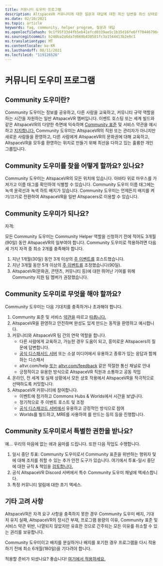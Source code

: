 ```yaml
---
title: 커뮤니티 도우미 프로그램
description: AltspaceVR 커뮤니티에 대한 질문과 대답에 대한 최신 답변을 최신 상태로 유지합니다.
ms.date: 02/10/2021
ms.topic: article
keywords: faq, community, helper program, 질문과 대답
ms.openlocfilehash: 9c1f95f33d4fb5eb41efcd0339ae5c1b35d16fe6ff78446796c4e789590411a3
ms.sourcegitcommit: b248ba2a6da7d669b430581fc3a1544413b2e9c1
ms.translationtype: MT
ms.contentlocale: ko-KR
ms.lasthandoff: 08/11/2021
ms.locfileid: "119126526"
---
```

# <a name="community-helper-program"></a>커뮤니티 도우미 프로그램

## <a name="what-is-a-community-helper"></a>Community 도우미란? 

Community 도우미는 정보를 공유하고, 다른 사람을 교육하고, 커뮤니티 규약 역할을 하는 시간을 자원하는 일반 AltspaceVR 멤버입니다. 이벤트 호스팅 또는 세계 빌드와 같은 AltspaceVR의 다양한 측면에 익숙하며 [Community 표준](community-standards.md) 및 서비스 약관을 예시하고 [지지합니다.](terms-of-service.md) Community 도우미는 AltspaceVR의 직원 또는 관리자가 아니지만 새로운 사람들을 환영하고, 다른 사람에게 AltspaceVR의 문화권에 대해 교육하고, AltspaceVR을 모두를 환영하는 위치로 만들기 위해 최선을 다하고 있는 훌륭한 개인 그룹입니다.

## <a name="how-do-i-find-a-community-helper"></a>Community 도우미를 찾을 어떻게 할까요? 있나요? 
Community 도우미는 AltspaceVR의 모든 위치에 있습니다. 아바타 위로 마우스를 가져가고 이름 태그를 확인하여 식별할 수 있습니다. Community 도우미 이름 태그에는 녹색 윤곽선과 녹색 하트 배지가 있습니다. Community 도우미는 언제든지 배지를 켜기/끄기로 전환하여 AltspaceVR을 일반 Altspacers로 이용할 수 있습니다.

## <a name="how-can-i-become-a-community-helper"></a>Community 도우미가 되나요? 

자격: 

모든 Community 도우미는 Community Helper 역할을 신청하기 전에 적어도 3개월(90일) 동안 AltspaceVR의 일부여야 합니다. Community 도우미로 적용하려면 다음 세 가지 자격 중 최소 2개를 충족해야 합니다. 

1. 지난 1개월(30일) 동안 3개 이상의 [주 이벤트를](../tutorials/main-events.md) 호스트했습니다. 
2. 지난 3개월 동안 5개 이상의 [주 이벤트를](../tutorials/main-events.md) 조정했습니다(90일). 
3. AltspaceVR(문화권, 콘텐츠, 커뮤니티 등)에 대한 뛰어난 기여를 위해 Community 지원 팀 멤버가 권장했습니다.

## <a name="what-would-i-be-expected-to-do-as-a-community-helper"></a>Community 도우미로 무엇을 해야 할까요? 

Community 도우미는 다음 기대치를 충족하거나 초과해야 합니다. 

1. Community 표준 및 서비스 [약관을](community-standards.md) 따르고 [따릅니다.](terms-of-service.md)
2. AltspaceVR을 환영하고 안전하며 완성도 있게 만드는 동작을 환영하고 예시합니다.
3. 커뮤니티와 AltspaceVR 팀 간의 연락 역할을 합니다.
    * 다른 사람에게 교육하고, 가능한 경우 도움이 되고, 흥미로운 Altspacers의 질문에 답변합니다.
    * [공식 디스패서드 서버](https://altvr.com/discord) 또는 소셜 미디어에서 유용하고 종류가 있는 응답과 함께 하는 디스패서
    * altvr.com/help [또는](https://help.altvr.com/hc/requests/new?ticket_form_id=360001742213) [altvr.com/feedback](../world-building/getting-help.md) 같은 적절한 통신 채널로 안내
    * 긍정적이고 유용한 방식으로 AltspaceVR 직원과 소통하고 공동 작업 
4. 온라인, 전 세계 및 실제 상황에서 모든 상호 작용에서 AltspaceVR을 적극적으로 선택하도록 커밋합니다. 
5. AltspaceVR 커뮤니티에 참여합니다.
    * 이벤트에 참가하고 Commons Hubs & Worlds에서 시간을 보냅니다.
    * 정기적으로 주 이벤트 호스트 및 조정
    * [공식 디스패코드 서버에서](https://altvr.com/discord) 유용하고 긍정적인 방식으로 참여
    * Worlds를 빌드하고, MRE를 사용하여 를 만드는 등의 등을 진행합니다. 

## <a name="do-i-get-special-privileges-as-a-community-helper"></a>Community 도우미로서 특별한 권한을 받나요? 

예... 우리의 마음에 없는 애과 움마를 드립니다. 또한 다음 작업도 수행합니다.

1. 일시 중단 투표: Community 도우미로서 Community 표준을 위반하는 행위자 및 에 대해 조치를 취할 수 있는 추가 안전 도구가 있습니다. 여기에서 투표-일시 중단에 대한 규칙 & 책임을 [검토합니다.](community-helper-guide.md)
2. 공식 AltspaceVR Discord 서버에서 특수 Community 도우미 채널에 액세스합니다.
3. 특정 커뮤니티 알림에 대한 초기 액세스.

## <a name="other-considerations"></a>기타 고려 사항

AltspaceVR은 자격 요구 사항을 충족하지 못한 경우 Community 도우미 배지, 기대치 유지 실패, AltspaceVR의 장시간 부재, 프로그램 용량의 이유, Community 표준 및 서비스 약관 위반, 나열되지 않았지만 유효한 것으로 간주되는 모든 이유를 취소할 수 있는 권리를 보유합니다.

Community 도우미이고 배지를 분실하거나 배지를 포기한 경우 프로그램을 다시 적용하기 전에 최소 6개월(180일)을 기다려야 합니다.

적용할 준비가 되셨나요?
좋습니다! [여기에서 적용하세요.](https://help.altvr.com/hc/requests/new?ticket_form_id=360002060313)